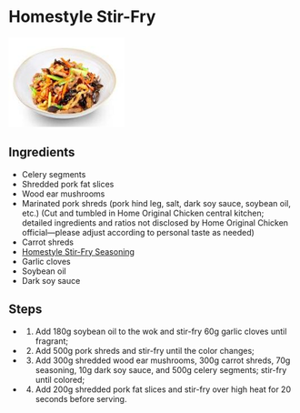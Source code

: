 # Homestyle Stir-Fry

![Homestyle Stir-Fry](../../images/%E5%AE%B6%E5%B8%B8%E5%B0%8F%E7%82%92.jpg)

## Ingredients
- Celery segments
- Shredded pork fat slices
- Wood ear mushrooms
- Marinated pork shreds (pork hind leg, salt, dark soy sauce, soybean oil, etc.) (Cut and tumbled in Home Original Chicken central kitchen; detailed ingredients and ratios not disclosed by Home Original Chicken official—please adjust according to personal taste as needed)
- Carrot shreds
- [Homestyle Stir-Fry Seasoning](../seasonings/Home-Style%20Stir-Fry%20Seasoning.md)
- Garlic cloves
- Soybean oil
- Dark soy sauce

## Steps
- 1. Add 180g soybean oil to the wok and stir-fry 60g garlic cloves until fragrant;
- 2. Add 500g pork shreds and stir-fry until the color changes;
- 3. Add 300g shredded wood ear mushrooms, 300g carrot shreds, 70g seasoning, 10g dark soy sauce, and 500g celery segments; stir-fry until colored;
- 4. Add 200g shredded pork fat slices and stir-fry over high heat for 20 seconds before serving.
